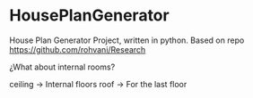 # HousePlanGenerator
House Plan Generator Project, written in python. Based on repo https://github.com/rohvani/Research

¿What about internal rooms?

ceiling -> Internal floors
roof -> For the last floor